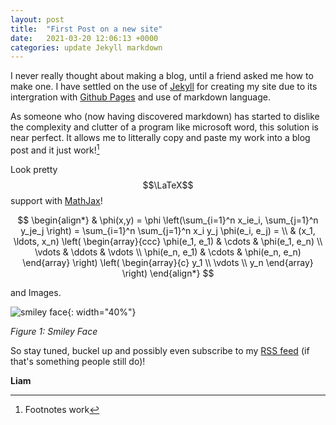 ```yaml
---
layout: post
title:  "First Post on a new site"
date:   2021-03-20 12:06:13 +0000
categories: update Jekyll markdown
---
```

I never really thought about making a blog, until a friend asked me how to make one. I have settled on the use of [Jekyll](https://jekyllrb.com/) for creating my site due to its intergration with [Github Pages](https://pages.github.com/) and use of markdown language.

As someone who (now having discovered markdown) has started to dislike the complexity and clutter of a program like microsoft word, this solution is near perfect. It allows me to litterally copy and paste my work into a blog post and it just work![^1]

Look pretty $$\LaTeX$$ support with [MathJax](https://www.mathjax.org/)!

$$
\begin{align*}
  & \phi(x,y) = \phi \left(\sum_{i=1}^n x_ie_i, \sum_{j=1}^n y_je_j \right)
  = \sum_{i=1}^n \sum_{j=1}^n x_i y_j \phi(e_i, e_j) = \\
  & (x_1, \ldots, x_n) \left( \begin{array}{ccc}
      \phi(e_1, e_1) & \cdots & \phi(e_1, e_n) \\
      \vdots & \ddots & \vdots \\
      \phi(e_n, e_1) & \cdots & \phi(e_n, e_n)
    \end{array} \right)
  \left( \begin{array}{c}
      y_1 \\
      \vdots \\
      y_n
    \end{array} \right)
\end{align*}
$$

and Images.

![smiley face]({{site.baseurl}}/assets/images/posts/smile.png){: width="40%"}

*Figure 1: Smiley Face*

So stay tuned, buckel up and possibly even subscribe to my [RSS feed](/feed.xml) (if that's something people still do)!

**Liam**

[^1]: Footnotes work